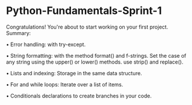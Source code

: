 # Python-Fundamentals-Sprint-1
Congratulations! You're about to start working on your first project. 
Summary:

•	Error handling: with try-except.

•	String formatting: with the method format() and f-strings. Set the case of any string using the upper() or lower() methods. use strip() and replace().

•	Lists and indexing: Storage in the same data structure.

•	For and while loops: Iterate over a list of items.

•	Conditionals declarations to create branches in your code.
